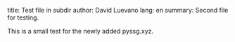 title: Test file in subdir
author: David Luevano
lang: en
summary: Second file for testing.

This is a small test for the newly added pyssg.xyz.